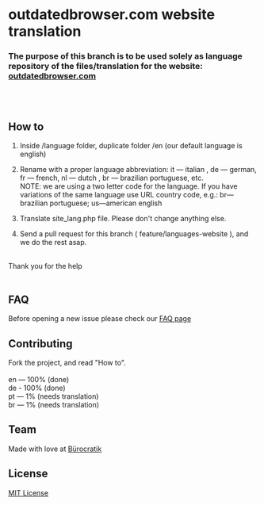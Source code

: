 # outdatedbrowser.com website translation 

### The purpose of this branch is to be used solely as language repository of the files/translation for the website: [outdatedbrowser.com](http://outdatedbrowser.com)
<br><br>



## How to


1. Inside /language folder, duplicate folder /en (our default language is english)

2. Rename with a proper language abbreviation: it — italian , de — german, fr — french, nl — dutch , br — brazilian portuguese, etc. <br> NOTE: we are using a two letter  code for the language. If you have variations of the same language use URL country code, e.g.: br—brazilian portuguese; us—american english

3. Translate site_lang.php file. Please don't change anything else.


4. Send a pull request for this branch ( feature/languages-website ), and we do the rest asap.


<br>
Thank you for the help 
<br><br>

## FAQ

Before opening a new issue please check our [FAQ page](https://github.com/burocratik/outdated-browser/wiki/FAQ-translations-for-outdatedbrowser.com)

## Contributing

Fork the project, and read "How to".<br><br>
en — 100% (done)<br>
de - 100% (done) <br>
pt — 1% (needs translation)<br>
br — 1% (needs translation)<br>

## Team

Made with love at [Bürocratik](http://burocratik.com)


## License

[MIT License](http://zenorocha.mit-license.org/)
